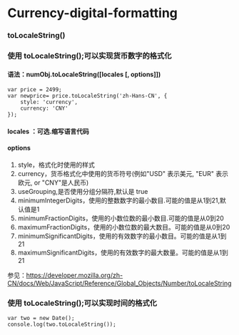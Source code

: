 # Currency-digital-formatting
### toLocaleString()

### 使用 toLocaleString();可以实现货币数字的格式化

#### 语法：numObj.toLocaleString([locales [, options]])
```
var price = 2499;
var newprice= price.toLocaleString('zh-Hans-CN', {
    style: 'currency',
    currency: 'CNY'
});

```
#### locales ：可选.缩写语言代码
#### options
1. style，格式化时使用的样式
2. currency，货币格式化中使用的货币符号(例如"USD" 表示美元, "EUR" 表示欧元, or "CNY"是人民币)
3. useGrouping,是否使用分组分隔符,默认是 true
4. minimumIntegerDigits，使用的整数数字的最小数目.可能的值是从1到21,默认值是1
5. minimumFractionDigits，使用的小数位数的最小数目.可能的值是从0到20
6. maximumFractionDigits，使用的小数位数的最大数目。可能的值是从0到20
7. minimumSignificantDigits，使用的有效数字的最小数目。可能的值是从1到21
8. maximumSignificantDigits，使用的有效数字的最大数量。可能的值是从1到21

参见：https://developer.mozilla.org/zh-CN/docs/Web/JavaScript/Reference/Global_Objects/Number/toLocaleString

### 使用 toLocaleString();可以实现时间的格式化
```
var two = new Date();
console.log(two.toLocaleString());
        
```
        
